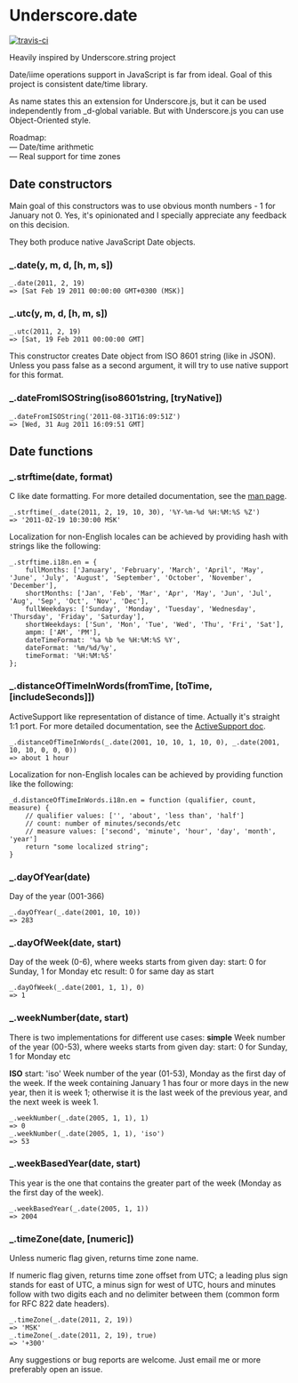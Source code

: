 # Underscore.date

[![travis-ci](https://secure.travis-ci.org/Flamefork/underscore.date.png)](http://travis-ci.org/#!/Flamefork/underscore.date)

Heavily inspired by Underscore.string project

Date/iime operations support in JavaScript is far from ideal. Goal of this project is consistent date/time library.

As name states this an extension for Underscore.js, but it can be used independently from _d-global variable. But with Underscore.js you can use Object-Oriented style.

Roadmap:  
— Date/time arithmetic  
— Real support for time zones

## Date constructors

Main goal of this constructors was to use obvious month numbers - 1 for January not 0.
Yes, it's opinionated and I specially appreciate any feedback on this decision.

They both produce native JavaScript Date objects.

### _.date(y, m, d, [h, m, s])

    _.date(2011, 2, 19)
    => [Sat Feb 19 2011 00:00:00 GMT+0300 (MSK)]

### _.utc(y, m, d, [h, m, s])

    _.utc(2011, 2, 19)
    => [Sat, 19 Feb 2011 00:00:00 GMT]

This constructor creates Date object from ISO 8601 string (like in JSON).
Unless you pass false as a second argument, it will try to use native support for this format.

### _.dateFromISOString(iso8601string, [tryNative])

    _.dateFromISOString('2011-08-31T16:09:51Z')
    => [Wed, 31 Aug 2011 16:09:51 GMT]

## Date functions

### _.strftime(date, format)

C like date formatting. For more detailed documentation, see the [man page][mp].

[mp]: http://www.kernel.org/doc/man-pages/online/pages/man3/strftime.3.html

    _.strftime(_.date(2011, 2, 19, 10, 30), '%Y-%m-%d %H:%M:%S %Z')
    => '2011-02-19 10:30:00 MSK'

Localization for non-English locales can be achieved by providing hash with strings like the following:

    _.strftime.i18n.en = {
        fullMonths: ['January', 'February', 'March', 'April', 'May', 'June', 'July', 'August', 'September', 'October', 'November', 'December'],
        shortMonths: ['Jan', 'Feb', 'Mar', 'Apr', 'May', 'Jun', 'Jul', 'Aug', 'Sep', 'Oct', 'Nov', 'Dec'],
        fullWeekdays: ['Sunday', 'Monday', 'Tuesday', 'Wednesday', 'Thursday', 'Friday', 'Saturday'],
        shortWeekdays: ['Sun', 'Mon', 'Tue', 'Wed', 'Thu', 'Fri', 'Sat'],
        ampm: ['AM', 'PM'],
        dateTimeFormat: '%a %b %e %H:%M:%S %Y',
        dateFormat: '%m/%d/%y',
        timeFormat: '%H:%M:%S'
    };

### _.distanceOfTimeInWords(fromTime, [toTime, [includeSeconds]])

ActiveSupport like representation of distance of time. Actually it's straight 1:1 port. For more detailed documentation, see the [ActiveSupport doc][asd].

[asd]: http://api.rubyonrails.org/classes/ActionView/Helpers/DateHelper.html#method-i-distance_of_time_in_words

    _.distanceOfTimeInWords(_.date(2001, 10, 10, 1, 10, 0), _.date(2001, 10, 10, 0, 0, 0))
    => about 1 hour

Localization for non-English locales can be achieved by providing function like the following:

    _d.distanceOfTimeInWords.i18n.en = function (qualifier, count, measure) {
        // qualifier values: ['', 'about', 'less than', 'half']
        // count: number of minutes/seconds/etc
        // measure values: ['second', 'minute', 'hour', 'day', 'month', 'year']
        return "some localized string";
    }


### _.dayOfYear(date)

Day of the year (001-366)

    _.dayOfYear(_.date(2001, 10, 10))
    => 283

### _.dayOfWeek(date, start)

Day of the week (0-6), where weeks starts from given day:
start: 0 for Sunday, 1 for Monday etc
result: 0 for same day as start

    _.dayOfWeek(_.date(2001, 1, 1), 0)
    => 1

### _.weekNumber(date, start)

There is two implementations for different use cases:
**simple**
Week number of the year (00-53), where weeks starts from given day:
start: 0 for Sunday, 1 for Monday etc

**ISO**
start: 'iso'
Week number of the year (01-53), Monday as the first day of the week.
If the week containing January 1 has four or more days in the new year, then it is week 1; otherwise it is the last week of the previous year, and the next week is week 1.

    _.weekNumber(_.date(2005, 1, 1), 1)
    => 0
    _.weekNumber(_.date(2005, 1, 1), 'iso')
    => 53

### _.weekBasedYear(date, start)

This year is the one that contains the greater part of the week (Monday as the first day of the week).

    _.weekBasedYear(_.date(2005, 1, 1))
    => 2004

### _.timeZone(date, [numeric])

Unless numeric flag given, returns time zone name.

If numeric flag given, returns time zone offset from UTC; a leading plus sign stands for east of UTC, a minus sign for west of UTC, hours and minutes follow with two digits each and no delimiter between them (common form for RFC 822 date headers).

    _.timeZone(_.date(2011, 2, 19))
    => 'MSK'
    _.timeZone(_.date(2011, 2, 19), true)
    => '+300'

Any suggestions or bug reports are welcome. Just email me or more preferably open an issue.
